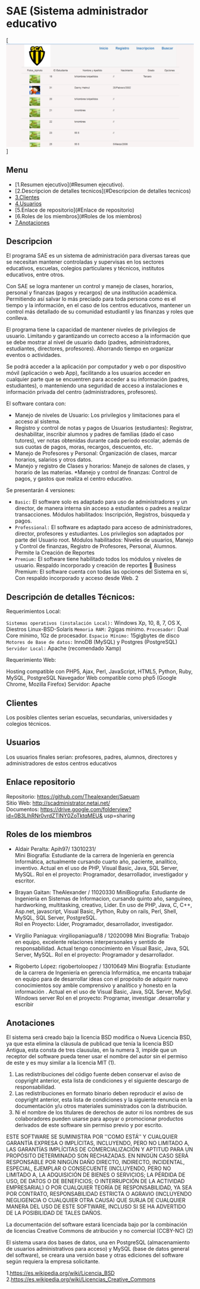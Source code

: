 #                                                 SAE (Sistema administrador educativo
[![SAE](https://github.com/Thealexander/KiraSaeuam/blob/master/Documentos/ImgSistemaAnterior.PNG)]
## Menu
- [1.Resumen ejecutivo](#Resumen ejecutivo).
- [2.Descripcion de detalles tecnicos](#Descripcion de detalles tecnicos)
- [3.Clientes](#Clientes)
- [4.Usuarios](#Usuarios)
- [5.Enlace de repositorio](#Enlace de repositorio)
- [6.Roles de los miembros](#Roles de los miembros)
- [7.Anotaciones](#Anotaciones)

## <a name="Resumen ejecutivo"></a>Descripcion

El programa SAE es un sistema de administración para diversas tareas que 
se necesitan mantener controladas y supervisas en los sectores educativos, 
escuelas, colegios particulares y técnicos, institutos educativos, entre otros.  

Con SAE se logra mantener un control y manejo de clases, horarios, personal 
y finanzas (pagos y recargos) de una institución académica. Permitiendo así salvar 
lo más preciado para toda persona como es el tiempo y la información, en el caso de 
los centros educativos, mantener un control más detallado de su comunidad estudiantil 
y las finanzas y roles que conlleva. 

El programa tiene la capacidad de mantener niveles de privilegios de usuario. 
Limitando y garantizando un correcto acceso a la información que se debe mostrar 
al nivel de usuario dado (padres, administradores, estudiantes, directores, profesores). 
Ahorrando tiempo en organizar eventos o actividades.  

Se podrá acceder a la aplicación por computador y web o por dispositivo móvil (aplicación o web App), 
facilitando a los usuarios acceder en cualquier parte que se encuentren para acceder a su información 
(padres, estudiantes), o manteniendo una seguridad de acceso a instalaciones e información privada del 
centro (administradores, profesores).

El software contara con: 

* Manejo de niveles de Usuario: Los privilegios y limitaciones para el acceso al sistema. 
* Registro y control de notas y pagos de Usuarios (estudiantes): Registrar, deshabilitar, 
  inscribir alumnos y padres de familias (dado el caso tutores), ver notas obtenidas durante 
  cada periodo escolar, además de sus cuotas de pagos, moras, recargos, descuentos, etc. 
* Manejo de Profesores y Personal: Organización de clases, marcar horarios, salarios y otros datos. 
* Manejo y registro de Clases y horarios: Manejo de salones de clases, y horario de las materias. 
*Manejo y control de finanzas: Control de pagos, y gastos que realiza el centro educativo. 

Se presentarán 4 versiones: 

* `Basic:` El software solo es adaptado para uso de administradores y un director, de manera interna sin acceso a estudiantes o padres a realizar transacciones. Módulos habilitados: Inscripción, Registros, búsqueda y pagos.  
* `Professional:` El software es adaptado para acceso de administradores, director, profesores y estudiantes. Los privilegios son adaptados por parte del Usuario root. Módulos habilitados: Niveles de usuarios, Manejo y Control de finanzas, Registro de Profesores, Personal, Alumnos. Permite la Creación de Reportes
* `Premium:` El software tiene habilitado todos los módulos y niveles de usuario. Respaldo incorporado y creación de reportes   Business Premium: El software cuenta con todas las opciones del Sistema en sí, Con respaldo incorporado y acceso desde Web. 2

## <a name="Descripción de detalles Técnicos:"></a>Descripción de detalles Técnicos:

Requerimientos Local:  

`Sistemas operativos (instalación Local):` Windows Xp, 10, 8, 7, OS X, Diestros Linux-BSD-Solaris 
`Memoria RAM:` 2gigas mínimo. 
`Procesador:` Dual Core mínimo, 1Gz de procesador. 
`Espacio Mínimo:` 15gigbytes de disco 
`Motores de Base de datos:` InnoDB (MySQL) y Postgres (PostgreSQL) 
`Servidor Local:` Apache (recomendado Xamp) 

Requerimiento Web: 
  
Hosting compatible con PHP5, Ajax, Perl, JavaScript, HTML5, Python, Ruby, MySQL, PostgreSQL 
Navegador Web compatible como php5 (Google Chrome, Mozilla Firefox) 
Servidor: Apache

## <a name="Clientes"></a>Clientes

Los posibles clientes   serian escuelas, secundarias, universidades y colegios técnicos.

## <a name="Usuarios"></a>Usuarios

Los usuarios finales serian: profesores, padres, alumnos, directores y administradores de estos centros educativos

## <a name="Enlace repositorio"></a>Enlace repositorio

Repositorio: https://github.com/Thealexander/Saeuam  
Sitio Web: http://scadministrator.netai.net/    
Documentos: https://drive.google.com/folderview?id=0B3LlhRNr0vrdZTlNY0ZoTktqMEU& usp=sharing 

## <a name="Roles de los miembros"></a>Roles de los miembros

* Aldair Peralta: Apih97/ 13010231/  
Mini Biografía: Estudiante de la carrera de Ingeniería en gerencia Informática, actualmente cursando cuarto año, paciente, analítico, inventivo. 
Actual en el uso de PHP, Visual Basic, Java, SQL Server, MySQL. 
Rol en el proyecto: Programador, desarrollador, investigador y escritor. 

* Brayan Gaitan: TheAlexander / 11020330 
MiniBiografia: Estudiante de Ingenieria en Sistemas de Informacion, cursando quinto año, sanguíneo, hardworking, multitasking, creativo, Lider. 
En uso de PHP, Java, C, C++, Asp.net, javascript, Visual Basic, Python, Ruby on rails, Perl, Shell, MySQL, SQL Server, PostgreSQL.    
Rol en Proyecto: Líder, Programador, desarrollador, investigador.  

* Virgilio Paniagua: virgiliopaniagua18 / 12020098 
Mini Biografía: Trabajo en equipo, excelente relaciones interpersonales y sentido de responsabilidad. 
Actual tengo conocimiento en  Visual Basic, Java, SQL Server, MySQL. 
Rol en el proyecto: Programador y desarrollador.  

* Rigoberto López: rigobertoloopez / 13010649 
Mini Biografía: Estudiante de la carrera de Ingeniería en gerencia Informática, 
me encanta  trabajar en  equipo para de desarrollar ideas  con el propósito  de adquirir  nuevo conocimientos soy  amble  comprensivo  y analítico y  honesto en la información . 
Actual en el  uso de Visual Basic, Java, SQL Server, MySql. Windows server 
Rol en el proyecto: Programar, investigar .desarrollar  y escribir

## <a name="Anotaciones"></a>Anotaciones

El sistema será creado bajo la licencia BSD modifica  o Nueva Licencia BSD, ya que esta elimina la cláusula de publicad que tenía la licencia BSD Antigua, esta consta de tres clausulas, en la numera 3, 
impide que un receptor del software pueda tener usar el nombre del autor sin el permiso de este y es muy similar a la licencia MIT (1).  

1. Las redistribuciones del código fuente deben conservar el aviso de copyright anterior, esta lista de condiciones y el siguiente descargo de responsabilidad.  
2. Las redistribuciones en formato binario deben reproducir el aviso de copyright anterior, esta lista de condiciones y la siguiente renuncia en la documentación y/u otros materiales suministrados con la distribución.  
3. Ni el nombre de los titulares de derechos de autor ni los nombres de sus colaboradores pueden usarse para apoyar o promocionar productos derivados de este software sin permiso previo y por escrito.  

ESTE SOFTWARE SE SUMINISTRA POR <TITULAR DEL COPYRIGHT> ''COMO ESTÁ'' Y CUALQUIER GARANTÍA EXPRESA O IMPLÍCITAS, INCLUYENDO, PERO NO LIMITADO A, LAS GARANTÍAS IMPLÍCITAS DE COMERCIALIZACIÓN Y APTITUD 
PARA UN PROPÓSITO DETERMINADO SON RECHAZADAS. EN NINGÚN CASO <TITULAR DEL COPYRIGHT> SERÁ RESPONSABLE POR NINGÚN DAÑO DIRECTO, INDIRECTO, INCIDENTAL, ESPECIAL, EJEMPLAR O CONSECUENTE 
(INCLUYENDO, PERO NO LIMITADO A, LA ADQUISICIÓN DE BIENES O SERVICIOS; LA PÉRDIDA DE USO, DE DATOS O DE BENEFICIOS; O INTERRUPCIÓN DE LA ACTIVIDAD EMPRESARIAL) O POR CUALQUIER TEORÍA DE RESPONSABILIDAD, 
YA SEA POR CONTRATO, RESPONSABILIDAD ESTRICTA O AGRAVIO (INCLUYENDO NEGLIGENCIA O CUALQUIER OTRA CAUSA) QUE SURJA DE CUALQUIER MANERA DEL USO DE ESTE SOFTWARE, INCLUSO SI SE HA ADVERTIDO DE LA POSIBILIDAD DE TALES DAÑOS. 

La documentación del software estará licenciada bajo por la combinación de licencias Creative Commons  de atribución  y no comercial (CCBY-NC) (2) 

El sistema usara    dos bases de datos,  una en PostgreSQL  (almacenamiento de usuarios administrativos para acceso) y MySQL (base de datos general del software), se creara una versión base 
y otras ediciones del software según requiera la empresa solicitante.   

1.https://es.wikipedia.org/wiki/Licencia_BSD  
2.https://es.wikipedia.org/wiki/Licencias_Creative_Commons 


